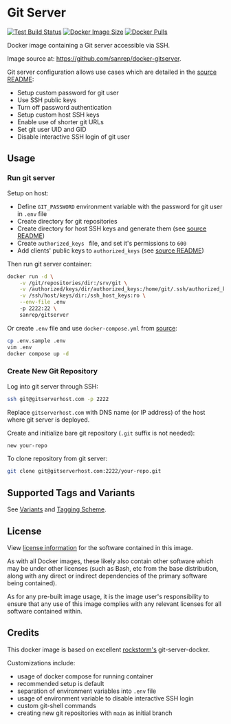 # Git Server
[![Test Build Status][b1]][1]
[![Docker Image Size][b2]][1]
[![Docker Pulls][b3]][1]

Docker image containing a Git server accessible via SSH.

Image source at: https://github.com/sanrep/docker-gitserver.

Git server configuration allows use cases which are detailed in the [source README][1]:

- Setup custom password for git user
- Use SSH public keys
- Turn off password authentication
- Setup custom host SSH keys
- Enable use of shorter git URLs
- Set git user UID and GID
- Disable interactive SSH login of git user

[1]: https://github.com/sanrep/docker-gitserver


## Usage


### Run git server

Setup on host:

- Define `GIT_PASSWORD` environment variable with the password for git user in `.env` file
- Create directory for git repositories
- Create directory for host SSH keys and generate them (see [source README][1])
- Create `authorized_keys ` file, and set it's permissions to `600`
- Add clients' public keys to `authorized_keys` (see [source README][2])

Then run git server container:
```sh
docker run -d \
    -v /git/repositories/dir:/srv/git \
    -v /authorized/keys/dir/authorized_keys:/home/git/.ssh/authorized_keys \
    -v /ssh/host/keys/dir:/ssh_host_keys:ro \
    --env-file .env
    -p 2222:22 \
    sanrep/gitserver
```

Or create `.env` file and use `docker-compose.yml` from [source][3]:
```sh
cp .env.sample .env
vim .env
docker compose up -d
```

[1]: https://github.com/sanrep/docker-gitserver#setup-custom-ssh-host-keys
[2]: https://github.com/sanrep/docker-gitserver#use-ssh-public-keys
[3]: https://github.com/sanrep/docker-gitserver


### Create New Git Repository

Log into git server through SSH:
```sh
ssh git@gitserverhost.com -p 2222
```

Replace `gitserverhost.com` with DNS name (or IP address) of the host where git server is deployed.

Create and initialize bare git repository (`.git` suffix is not needed):
```sh
new your-repo
```

To clone repository from git server:
```sh
git clone git@gitserverhost.com:2222/your-repo.git
```


## Supported Tags and Variants

See [Variants][4] and [Tagging Scheme][5].

[4]: https://github.com/sanrep/docker-gitserver#variants
[5]: https://github.com/sanrep/docker-gitserver#tagging-scheme


## License

View [license information][6] for the software contained in this image.

As with all Docker images, these likely also contain other software
which may be under other licenses (such as Bash, etc from the base
distribution, along with any direct or indirect dependencies of the
primary software being contained).

As for any pre-built image usage, it is the image user's
responsibility to ensure that any use of this image complies with any
relevant licenses for all software contained within.

[6]: https://github.com/sanrep/docker-gitserver/blob/main/LICENSE


## Credits

This docker image is based on excellent [rockstorm's][7] git-server-docker.

Customizations include:

- usage of docker compose for running container
- recommended setup is default
- separation of environment variables into `.env` file
- usage of environment variable to disable interactive SSH login
- custom git-shell commands
- creating new git repositories with `main` as initial branch

[7]: https://github.com/rockstorm101/git-server-docker


[b1]: https://img.shields.io/github/actions/workflow/status/sanrep/docker-gitserver/test-build.yml?branch=main
[b2]: https://img.shields.io/docker/image-size/sanrep/gitserver/latest
[b3]: https://img.shields.io/docker/pulls/sanrep/gitserver
